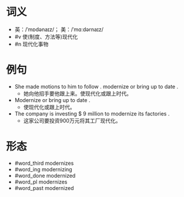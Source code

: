 # 词义
- 英：/ˈmɒdənaɪz/； 美：/ˈmɑːdərnaɪz/
- #v 使(制度、方法等)现代化
- #n 现代化事物
# 例句
- She made motions to him to follow . modernize or bring up to date .
	- 她向他招手要他跟上来。使现代化或跟上时代。
- Modernize or bring up to date .
	- 使现代化或跟上时代。
- The company is investing $ 9 million to modernize its factories .
	- 这家公司要投资900万元将其工厂现代化。
# 形态
- #word_third modernizes
- #word_ing modernizing
- #word_done modernized
- #word_pl modernizes
- #word_past modernized
